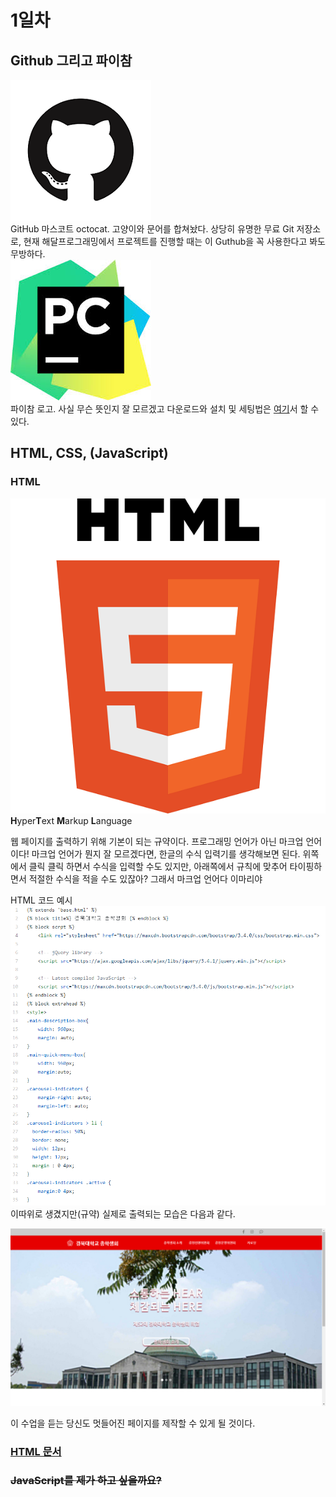 # 1일차
## Github 그리고 파이참
![깃헙마스코트](./statics/github_mark.png)  
GitHub 마스코트 octocat. 고양이와 문어를 합쳐놨다. 상당히 유명한 무료 Git 저장소로, 현재 해달프로그래밍에서 프로젝트를 진행할 때는 이 Guthub을 꼭 사용한다고 봐도 무방하다.    
![파이참로고](./statics/pycharm_logo.jpg)  
파이참 로고. 사실 무슨 뜻인지 잘 모르겠고 다운로드와 설치 및 세팅법은 [여기](./etc/how_to_install_pycharm.md)서 할 수 있다.


## HTML, CSS, (JavaScript)
### HTML
![HTML_LOGO](./statics/HTML_logo.png
)
**H**yper**T**ext **M**arkup **L**anguage  

웹 페이지를 출력하기 위해 기본이 되는 규약이다. 프로그래밍 언어가 아닌 마크업 언어이다! 마크업 언어가 뭔지 잘 모르겠다면, 한글의 수식 입력기를 생각해보면 된다. 위쪽에서 클릭 클릭 하면서 수식을 입력할 수도 있지만, 아래쪽에서 규칙에 맞추어 타이핑하면서 적절한 수식을 적을 수도 있잖아? 그래서 마크업 언어다 이마리야

HTML 코드 예시  
![총학메인코드](./statics/ch_main_code.png)  
이따위로 생겼지만(규약) 실제로 출력되는 모습은 다음과 같다.

![총학메인](./statics/ch_main.png)


이 수업을 듣는 당신도 멋들어진 페이지를 제작할 수 있게 될 것이다.


### [HTML 문서](./classdata/HTML.md)

### ~~JavaScript를 제가 하고 싶을까요?~~